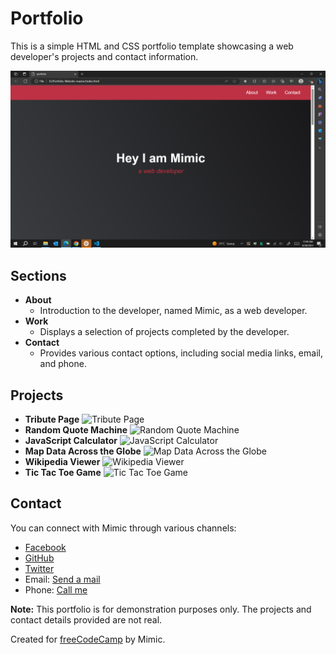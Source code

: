 # Portfolio

This is a simple HTML and CSS portfolio template showcasing a web developer's projects and contact information.

![Portfolio Preview](portfolio-preview.png)

## Sections

- **About**
  - Introduction to the developer, named Mimic, as a web developer.
- **Work**
  - Displays a selection of projects completed by the developer.
- **Contact**
  - Provides various contact options, including social media links, email, and phone.

## Projects

- **Tribute Page**
  ![Tribute Page](https://cdn.freecodecamp.org/testable-projects-fcc/images/tribute.jpg)
- **Random Quote Machine**
  ![Random Quote Machine](https://cdn.freecodecamp.org/testable-projects-fcc/images/random-quote-machine.png)
- **JavaScript Calculator**
  ![JavaScript Calculator](https://cdn.freecodecamp.org/testable-projects-fcc/images/calc.png)
- **Map Data Across the Globe**
  ![Map Data Across the Globe](https://cdn.freecodecamp.org/testable-projects-fcc/images/map.jpg)
- **Wikipedia Viewer**
  ![Wikipedia Viewer](https://cdn.freecodecamp.org/testable-projects-fcc/images/wiki.png)
- **Tic Tac Toe Game**
  ![Tic Tac Toe Game](https://cdn.freecodecamp.org/testable-projects-fcc/images/tic-tac-toe.png)

## Contact

You can connect with Mimic through various channels:

- [Facebook](#)
- [GitHub](#)
- [Twitter](#)
- Email: [Send a mail](#)
- Phone: [Call me](#)

**Note:** This portfolio is for demonstration purposes only. The projects and contact details provided are not real.

Created for [freeCodeCamp](#) by Mimic.
